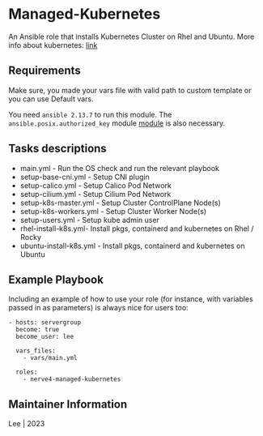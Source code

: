 # Managed-Kubernetes

An Ansible role that installs Kubernetes Cluster on Rhel and Ubuntu. More info about kubernetes: [link](https://kubernetes.io/)


## Requirements

Make sure, you made your vars file with valid path to custom template or you can use Default vars.

You need `ansible 2.13.7` to run this module.
The `ansible.posix.authorized_key` module [module](https://docs.ansible.com/ansible/latest/collections/ansible/posix/authorized_key_module.html#) is also necessary.


## Tasks descriptions

- main.yml - Run the OS check and run the relevant playbook
- setup-base-cni.yml - Setup CNI plugin
- setup-calico.yml - Setup Calico Pod Network
- setup-cilium.yml - Setup Cilium Pod Network
- setup-k8s-master.yml - Setup Cluster ControlPlane Node(s)
- setup-k8s-workers.yml - Setup Cluster Worker Node(s)
- setup-users.yml - Setup kube admin user
- rhel-install-k8s.yml- Install pkgs, containerd and kubernetes on Rhel / Rocky
- ubuntu-install-k8s.yml - Install pkgs, containerd and kubernetes on Ubuntu


## Example Playbook

Including an example of how to use your role (for instance, with variables passed in as parameters) is always nice for users too:
```
- hosts: servergroup
  become: true
  become_user: lee

  vars_files:
    - vars/main.yml
    
  roles:
    - nerve4-managed-kubernetes
```


## Maintainer Information
Lee | 2023
